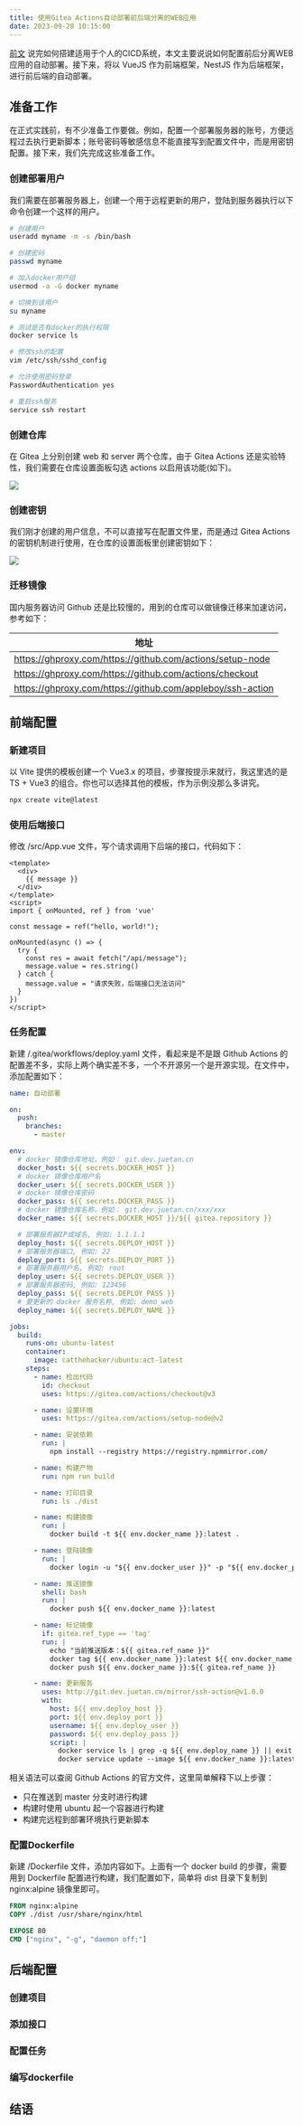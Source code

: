 ```yaml
---
title: 使用Gitea Actions自动部署前后端分离的WEB应用
date: 2023-09-28 10:15:00
---
```


[前文](/tools/devops/) 说完如何搭建适用于个人的CICD系统，本文主要说说如何配置前后分离WEB应用的自动部署。接下来，将以 VueJS 作为前端框架，NestJS 作为后端框架，进行前后端的自动部署。

## 准备工作

在正式实践前，有不少准备工作要做。例如，配置一个部署服务器的账号，方便远程过去执行更新脚本；账号密码等敏感信息不能直接写到配置文件中，而是用密钥配置。接下来，我们先完成这些准备工作。



### 创建部署用户

我们需要在部署服务器上，创建一个用于远程更新的用户，登陆到服务器执行以下命令创建一个这样的用户。

```bash
# 创建用户
useradd myname -m -s /bin/bash

# 创建密码
passwd myname

# 加入docker用户组
usermod -a -G docker myname

# 切换到该用户
su myname

# 测试是否有docker的执行权限
docker service ls

# 修改ssh的配置
vim /etc/ssh/sshd_config

# 允许使用密码登录
PasswordAuthentication yes

# 重启ssh服务
service ssh restart
```

### 创建仓库

在 Gitea 上分别创建 web 和 server 两个仓库，由于 Gitea Actions 还是实验特性，我们需要在仓库设置面板勾选 actions 以启用该功能(如下)。

![](./image-repo-actions.png)

### 创建密钥

我们刚才创建的用户信息，不可以直接写在配置文件里，而是通过 Gitea Actions 的密钥机制进行使用，在仓库的设置面板里创建密钥如下：

![](./image-repo-secrets.png)

### 迁移镜像

国内服务器访问 Github 还是比较慢的，用到的仓库可以做镜像迁移来加速访问，参考如下：

| 地址 |
| ---  |
| https://ghproxy.com/https://github.com/actions/setup-node
| https://ghproxy.com/https://github.com/actions/checkout
| https://ghproxy.com/https://github.com/appleboy/ssh-action

## 前端配置

### 新建项目

以 Vite 提供的模板创建一个 Vue3.x 的项目，步骤按提示来就行，我这里选的是 TS + Vue3 的组合。你也可以选择其他的模板，作为示例没那么多讲究。

```bash
npx create vite@latest
```

### 使用后端接口

修改 /src/App.vue 文件，写个请求调用下后端的接口，代码如下：

```vue
<template>
  <div>
    {{ message }}
  </div>
</template>
<script>
import { onMounted, ref } from 'vue'

const message = ref("hello, world!");

onMounted(async () => {
  try {
    const res = await fetch("/api/message");
    message.value = res.string()
  } catch {
    message.value = "请求失败，后端接口无法访问"
  }
})
</script>
```

### 任务配置

新建 /.gitea/workflows/deploy.yaml 文件，看起来是不是跟 Github Actions 的配置差不多，实际上两个确实差不多，一个不开源另一个是开源实现。在文件中，添加配置如下：

```yaml
name: 自动部署

on:
  push:
    branches:
      - master

env:
  # docker 镜像仓库地址，例如： git.dev.juetan.cn
  docker_host: ${{ secrets.DOCKER_HOST }}
  # docker 镜像仓库用户名
  docker_user: ${{ secrets.DOCKER_USER }}
  # docker 镜像仓库密码
  docker_pass: ${{ secrets.DOCKER_PASS }}
  # docker 镜像仓库名称，例如： git.dev.juetan.cn/xxx/xxx
  docker_name: ${{ secrets.DOCKER_HOST }}/${{ gitea.repository }}

  # 部署服务器IP或域名, 例如: 1.1.1.1
  deploy_host: ${{ secrets.DEPLOY_HOST }}
  # 部署服务器端口, 例如: 22
  deploy_port: ${{ secrets.DEPLOY_PORT }}
  # 部署服务器用户名, 例如: root
  deploy_user: ${{ secrets.DEPLOY_USER }}
  # 部署服务器密码, 例如: 123456
  deploy_pass: ${{ secrets.DEPLOY_PASS }}
  # 要更新的 docker 服务名称, 例如: demo_web
  deploy_name: ${{ secrets.DEPLOY_NAME }}

jobs:
  build:
    runs-on: ubuntu-latest
    container:
      image: catthehacker/ubuntu:act-latest
    steps:
      - name: 检出代码
        id: checkout
        uses: https://gitea.com/actions/checkout@v3

      - name: 设置环境
        uses: https://gitea.com/actions/setup-node@v2

      - name: 安装依赖
        run: |
          npm install --registry https://registry.npmmirror.com/

      - name: 构建产物
        run: npm run build

      - name: 打印目录
        run: ls ./dist

      - name: 构建镜像
        run: |
          docker build -t ${{ env.docker_name }}:latest .

      - name: 登陆镜像
        run: |
          docker login -u "${{ env.docker_user }}" -p "${{ env.docker_pass }}" ${{ env.docker_host }}

      - name: 推送镜像
        shell: bash
        run: |
          docker push ${{ env.docker_name }}:latest

      - name: 标记镜像
        if: gitea.ref_type == 'tag'
        run: |
          echo "当前推送版本：${{ gitea.ref_name }}"
          docker tag ${{ env.docker_name }}:latest ${{ env.docker_name }}:${{ gitea.ref_name }}
          docker push ${{ env.docker_name }}:${{ gitea.ref_name }}

      - name: 更新服务
        uses: http://git.dev.juetan.cn/mirror/ssh-action@v1.0.0
        with:
          host: ${{ env.deploy_host }}
          port: ${{ env.deploy_port }}
          username: ${{ env.deploy_user }}
          password: ${{ env.deploy_pass }}
          script: |
            docker service ls | grep -q ${{ env.deploy_name }} || exit 0
            docker service update --image ${{ env.docker_name }}:latest ${{ env.deploy_name }}

```

相关语法可以查阅 Github Actions 的官方文件，这里简单解释下以上步骤：

- 只在推送到 master 分支时进行构建
- 构建时使用 ubuntu 起一个容器进行构建
- 构建完远程到部署环境执行更新脚本

### 配置Dockerfile

新建 /Dockerfile 文件，添加内容如下。上面有一个 docker build 的步骤，需要用到 Dockerfile 配置进行构建，我们配置如下，简单将 dist 目录下复制到 nginx:alpine 镜像里即可。

```dockerfile
FROM nginx:alpine
COPY ./dist /usr/share/nginx/html

EXPOSE 80
CMD ["nginx", "-g", "daemon off;"]
```

## 后端配置

### 创建项目

### 添加接口

### 配置任务

### 编写dockerfile

## 结语